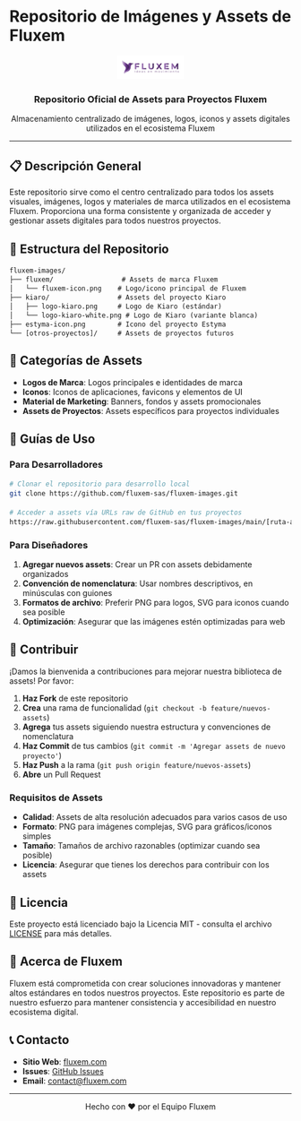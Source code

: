 # Repositorio de Imágenes y Assets de Fluxem

<div align="center">
  <img src="fluxem/fluxem-icon.png" alt="Logo de Fluxem" width="120"/>
  <h3>Repositorio Oficial de Assets para Proyectos Fluxem</h3>
  <p>Almacenamiento centralizado de imágenes, logos, iconos y assets digitales utilizados en el ecosistema Fluxem</p>
</div>

---

## 📋 Descripción General

Este repositorio sirve como el centro centralizado para todos los assets visuales, imágenes, logos y materiales de marca utilizados en el ecosistema Fluxem. Proporciona una forma consistente y organizada de acceder y gestionar assets digitales para todos nuestros proyectos.

## 📁 Estructura del Repositorio

```
fluxem-images/
├── fluxem/                 # Assets de marca Fluxem
│   └── fluxem-icon.png    # Logo/icono principal de Fluxem
├── kiaro/                 # Assets del proyecto Kiaro
│   ├── logo-kiaro.png     # Logo de Kiaro (estándar)
│   └── logo-kiaro-white.png # Logo de Kiaro (variante blanca)
├── estyma-icon.png        # Icono del proyecto Estyma
└── [otros-proyectos]/     # Assets de proyectos futuros
```

## 🎨 Categorías de Assets

- **Logos de Marca**: Logos principales e identidades de marca
- **Iconos**: Iconos de aplicaciones, favicons y elementos de UI
- **Material de Marketing**: Banners, fondos y assets promocionales
- **Assets de Proyectos**: Assets específicos para proyectos individuales

## 📖 Guías de Uso

### Para Desarrolladores
```bash
# Clonar el repositorio para desarrollo local
git clone https://github.com/fluxem-sas/fluxem-images.git

# Acceder a assets vía URLs raw de GitHub en tus proyectos
https://raw.githubusercontent.com/fluxem-sas/fluxem-images/main/[ruta-al-asset]
```

### Para Diseñadores
1. **Agregar nuevos assets**: Crear un PR con assets debidamente organizados
2. **Convención de nomenclatura**: Usar nombres descriptivos, en minúsculas con guiones
3. **Formatos de archivo**: Preferir PNG para logos, SVG para iconos cuando sea posible
4. **Optimización**: Asegurar que las imágenes estén optimizadas para web

## 🔄 Contribuir

¡Damos la bienvenida a contribuciones para mejorar nuestra biblioteca de assets! Por favor:

1. **Haz Fork** de este repositorio
2. **Crea** una rama de funcionalidad (`git checkout -b feature/nuevos-assets`)
3. **Agrega** tus assets siguiendo nuestra estructura y convenciones de nomenclatura
4. **Haz Commit** de tus cambios (`git commit -m 'Agregar assets de nuevo proyecto'`)
5. **Haz Push** a la rama (`git push origin feature/nuevos-assets`)
6. **Abre** un Pull Request

### Requisitos de Assets
- **Calidad**: Assets de alta resolución adecuados para varios casos de uso
- **Formato**: PNG para imágenes complejas, SVG para gráficos/iconos simples
- **Tamaño**: Tamaños de archivo razonables (optimizar cuando sea posible)
- **Licencia**: Asegurar que tienes los derechos para contribuir con los assets

## 📄 Licencia

Este proyecto está licenciado bajo la Licencia MIT - consulta el archivo [LICENSE](LICENSE) para más detalles.

## 🏢 Acerca de Fluxem

Fluxem está comprometida con crear soluciones innovadoras y mantener altos estándares en todos nuestros proyectos. Este repositorio es parte de nuestro esfuerzo para mantener consistencia y accesibilidad en nuestro ecosistema digital.

## 📞 Contacto

- **Sitio Web**: [fluxem.com](https://fluxem.com)
- **Issues**: [GitHub Issues](https://github.com/fluxem-sas/fluxem-images/issues)
- **Email**: contact@fluxem.com

---

<div align="center">
  <p>Hecho con ❤️ por el Equipo Fluxem</p>
</div>
